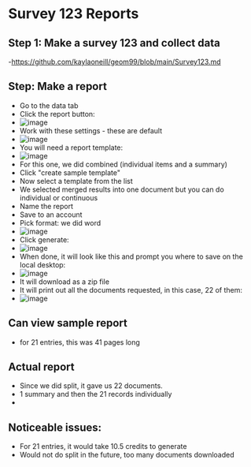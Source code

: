 # Survey 123 Reports

## Step 1: Make a survey 123 and collect data
-https://github.com/kaylaoneill/geom99/blob/main/Survey123.md

## Step: Make a report
- Go to the data tab
- Click the report button:
- ![image](https://github.com/kaylaoneill/geom99/assets/146447016/58dac147-fd2f-4a0b-8b2d-2298e8a1451b)
- Work with these settings - these are default
- ![image](https://github.com/kaylaoneill/geom99/assets/146447016/b458c367-c857-4b53-9b80-2de15ab4d35e)
- You will need a report template:
- ![image](https://github.com/kaylaoneill/geom99/assets/146447016/41b4d075-2b72-408e-b465-9e7f66b0fb99)
- For this one, we did combined (individual items and a summary)
- Click "create sample template"
- Now select a template from the list
- We selected merged results into one document but you can do individual or continuous
- Name the report
- Save to an account
- Pick format: we did word
- ![image](https://github.com/kaylaoneill/geom99/assets/146447016/dba4c3b5-a19e-473e-81a5-359e5cc0b116)
- Click generate:
-  ![image](https://github.com/kaylaoneill/geom99/assets/146447016/186dd9cf-3983-436f-be15-fad522d69123)
-  When done, it will look like this and prompt you where to save on the local desktop:
-  ![image](https://github.com/kaylaoneill/geom99/assets/146447016/59a6911f-0a5f-4cac-a371-6f9cb24f9512)
- It will download as a zip file
- It will print out all the documents requested, in this case, 22 of them:
- ![image](https://github.com/kaylaoneill/geom99/assets/146447016/f44dce00-a724-496a-9b29-0fc275dadff6)

## Can view sample report
- for 21 entries, this was 41 pages long

## Actual report
- Since we did split, it gave us 22 documents.
- 1 summary and then the 21 records individually
- 

## Noticeable issues:
- For 21 entries, it would take 10.5 credits to generate
- Would not do split in the future, too many documents downloaded 


